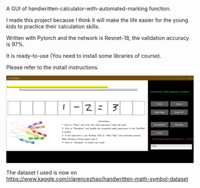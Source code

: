 A GUI of handwritten-calculator-with-automated-marking function.

I made this project because I think it will make the life easier for the young kids to practice their calculation skills.

Written with Pytorch and the network is Resnet-18, the validation accuracy is 97%.

It is ready-to-use (You need to install some libraries of course).

Please refer to the install instructions.

![Screenshot](example.JPG)

The dataset I used is now on https://www.kaggle.com/clarencezhao/handwritten-math-symbol-dataset
